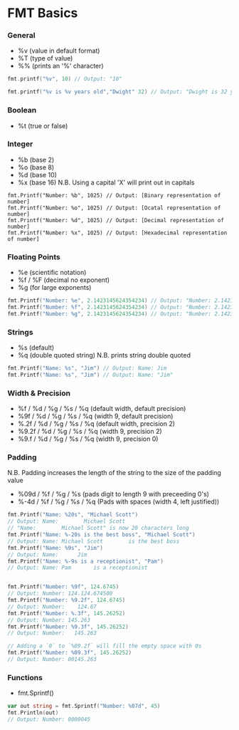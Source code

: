 # FMT Basics

### General 

* %v (value in default format)
* %T (type of value)
* %% (prints an '%' character)

```Go
fmt.printf("%v", 10) // Output: "10"

fmt.printf("%v is %v years old","Dwight" 32) // Output: "Dwight is 32 years old"

```
### Boolean

* %t (true or false)

### Integer

* %b (base 2)
* %o (base 8)
* %d (base 10)
* %x (base 16) N.B. Using a capital 'X' will print out in capitals
```GoLang
fmt.Printf("Number: %b", 1025) // Output: [Binary representation of number]
fmt.Printf("Number: %o", 1025) // Output: [Ocatal representation of number]
fmt.Printf("Number: %d", 1025) // Output: [Decimal representation of number]
fmt.Printf("Number: %x", 1025) // Output: [Hexadecimal representation of number] 

```

### Floating Points

* %e (scientific notation)
* %f / %F (decimal no exponent)
* %g (for large exponents)

``` Go
fmt.Printf("Number: %e", 2.1423145624354234) // Output: "Number: 2.142314e+00"
fmt.Printf("Number: %f", 2.1423145624354234) // Output: "Number: 2.142314"
fmt.Printf("Number: %g", 2.1423145624354234) // Output: "Number: 2.1423145624354234"
```

### Strings

* %s (default)
* %q (double quoted string) N.B. prints string double quoted

```Go
fmt.Printf("Name: %s", "Jim") // Output: Name: Jim
fmt.Printf("Name: %s", "Jim") // Output: Name: "Jim"
```

### Width & Precision

* %f / %d / %g / %s / %q (default width, default precision)
* %9f / %d / %g / %s / %q (width 9, default precision)
* %.2f / %d / %g / %s / %q (default width, precision 2)
* %9.2f / %d / %g / %s / %q (width 9, precision 2)
* %9.f / %d / %g / %s / %q (width 9, precision 0)

### Padding

N.B. Padding increases the length of the string to the size of the padding value
* %09d / %f / %g / %s (pads digit to length 9 with preceeding 0's)
* %-4d / %f / %g / %s / %q (Pads with spaces (width 4, left justified))

``` Go
fmt.Printf("Name: %20s", "Michael Scott")
// Output: Name:        Michael Scott
// "Name:        Michael Scott" is now 20 characters long
fmt.Printf("Name: %-20s is the best boss", "Michael Scott") 
// Output: Name: Michael Scott        is the best boss
fmt.Printf("Name: %9s", "Jim")
// Output: Name:      Jim
fmt.Printf("Name: %-9s is a receptionist", "Pam") 
// Output: Name: Pam       is a receptionist


fmt.Printf("Number: %9f", 124.6745)
// Output: Number: 124.124.674500
fmt.Printf("Number: %9.2f", 124.6745)
// Output: Number:    124.67
fmt.Printf("Number: %.3f", 145.26252) 
// Output: Number: 145.263
fmt.Printf("Number: %9.3f", 145.26252) 
// Output: Number:   145.263

// Adding a `0` to `%09.2f` will fill the empty space with 0s
fmt.Printf("Number: %09.3f", 145.26252) 
// Output: Number: 00145.263
```

### Functions

* fmt.Sprintf()
``` Go
var out string = fmt.Sprintf("Number: %07d", 45)
fmt.Println(out)
// Output: Number: 0000045
```